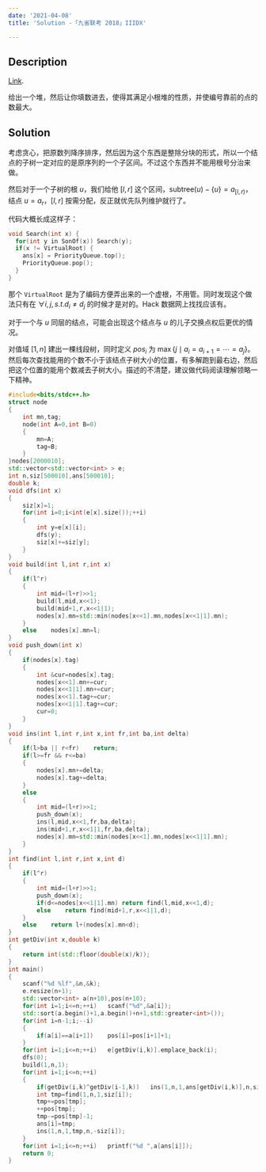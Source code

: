 ```yaml
---
date: '2021-04-08'
title: 'Solution -「九省联考 2018」IIIDX'

---
```


## Description

[Link](https://www.luogu.com.cn/problem/P4364).

给出一个堆，然后让你填数进去，使得其满足小根堆的性质，并使编号靠前的点的数最大。

## Solution

考虑贪心，把原数列降序排序，然后因为这个东西是整除分块的形式，所以一个结点的子树一定对应的是原序列的一个子区间。不过这个东西并不能用根号分治来做。

然后对于一个子树的根 $u$，我们给他 $[l,r]$ 这个区间，$\text{subtree}(u)-\{u\}=a_{[l,r)}$，结点 $u=a_{r}$，$[l,r]$ 按需分配，反正就优先队列维护就行了。

代码大概长成这样子：

```cpp
void Search(int x) {
  for(int y in SonOf(x)) Search(y);
  if(x != VirtualRoot) {
    ans[x] = PriorityQueue.top();
    PriorityQueue.pop();
  }
}
```

那个 `VirtualRoot` 是为了编码方便弄出来的一个虚根，不用管。同时发现这个做法只有在 $\forall i,j,s.t.d_{i}\neq d_{j}$ 的时候才是对的。Hack 数据网上找找应该有。

对于一个与 $u$ 同层的结点，可能会出现这个结点与 $u$ 的儿子交换点权后更优的情况。

对值域 $[1,n]$ 建出一棵线段树，同时定义 $pos_{i}$ 为 $\max\{j\mid a_{i}=a_{i+1}=\cdots=a_{j}\}$。然后每次查找能用的个数不小于该结点子树大小的位置，有多解跑到最右边，然后把这个位置的能用个数减去子树大小。描述的不清楚，建议做代码阅读理解领略一下精神。

```cpp
#include<bits/stdc++.h>
struct node
{
	int mn,tag;
	node(int A=0,int B=0)
	{
		mn=A;
		tag=B;
	}
}nodes[2000010];
std::vector<std::vector<int> > e;
int n,siz[500010],ans[500010];
double k;
void dfs(int x)
{
	siz[x]=1;
	for(int i=0;i<int(e[x].size());++i)
	{
		int y=e[x][i];
		dfs(y);
		siz[x]+=siz[y];
	}
}
void build(int l,int r,int x)
{
	if(l^r)
	{
		int mid=(l+r)>>1;
		build(l,mid,x<<1);
		build(mid+1,r,x<<1|1);
		nodes[x].mn=std::min(nodes[x<<1].mn,nodes[x<<1|1].mn);
	}
	else	nodes[x].mn=l;
}
void push_down(int x)
{
	if(nodes[x].tag)
	{
		int &cur=nodes[x].tag;
		nodes[x<<1].mn+=cur;
		nodes[x<<1|1].mn+=cur;
		nodes[x<<1].tag+=cur;
		nodes[x<<1|1].tag+=cur;
		cur=0;
	}
}
void ins(int l,int r,int x,int fr,int ba,int delta)
{
	if(l>ba || r<fr)	return;
	if(l>=fr && r<=ba)
	{
		nodes[x].mn+=delta;
		nodes[x].tag+=delta;
	}
	else
	{
		int mid=(l+r)>>1;
		push_down(x);
		ins(l,mid,x<<1,fr,ba,delta);
		ins(mid+1,r,x<<1|1,fr,ba,delta);
		nodes[x].mn=std::min(nodes[x<<1].mn,nodes[x<<1|1].mn);
	}
}
int find(int l,int r,int x,int d)
{
	if(l^r)
	{
		int mid=(l+r)>>1;
		push_down(x);
		if(d<=nodes[x<<1|1].mn)	return find(l,mid,x<<1,d);
		else	return find(mid+1,r,x<<1|1,d);
	}
	else	return l+(nodes[x].mn<d);
}
int getDiv(int x,double k)
{
	return int(std::floor(double(x)/k));
}
int main()
{
	scanf("%d %lf",&n,&k);
	e.resize(n+1);
	std::vector<int> a(n+10),pos(n+10);
	for(int i=1;i<=n;++i)	scanf("%d",&a[i]);
	std::sort(a.begin()+1,a.begin()+n+1,std::greater<int>());
	for(int i=n-1;i;--i)
	{
		if(a[i]==a[i+1])	pos[i]=pos[i+1]+1;
	}
	for(int i=1;i<=n;++i)	e[getDiv(i,k)].emplace_back(i);
	dfs(0);
	build(1,n,1);
	for(int i=1;i<=n;++i)
	{
		if(getDiv(i,k)^getDiv(i-1,k))	ins(1,n,1,ans[getDiv(i,k)],n,siz[getDiv(i,k)]-1);
		int tmp=find(1,n,1,siz[i]);
		tmp+=pos[tmp];
		++pos[tmp];
		tmp-=pos[tmp]-1;
		ans[i]=tmp;
		ins(1,n,1,tmp,n,-siz[i]);
	}
	for(int i=1;i<=n;++i)	printf("%d ",a[ans[i]]);
	return 0;
}
```